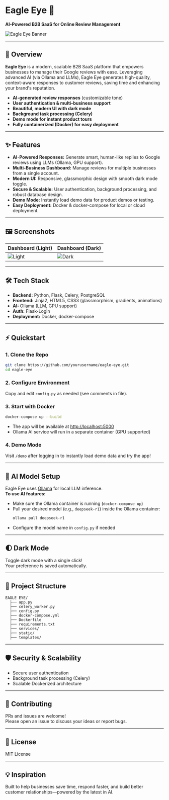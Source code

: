 # Eagle Eye 🦅  
**AI-Powered B2B SaaS for Online Review Management**

![Eagle Eye Banner](https://dummyimage.com/1200x300/222/fff&text=Eagle+Eye:+Your+AI+Eye+In+The+Sky)

---

## 🚀 Overview

**Eagle Eye** is a modern, scalable B2B SaaS platform that empowers businesses to manage their Google reviews with ease. Leveraging advanced AI (via Ollama and LLMs), Eagle Eye generates high-quality, context-aware responses to customer reviews, saving time and enhancing your brand's reputation.

- **AI-generated review responses** (customizable tone)
- **User authentication & multi-business support**
- **Beautiful, modern UI with dark mode**
- **Background task processing (Celery)**
- **Demo mode for instant product tours**
- **Fully containerized (Docker) for easy deployment**

---

## ✨ Features

- **AI-Powered Responses:** Generate smart, human-like replies to Google reviews using LLMs (Ollama, GPU support).
- **Multi-Business Dashboard:** Manage reviews for multiple businesses from a single account.
- **Modern UI:** Responsive, glassmorphic design with smooth dark mode toggle.
- **Secure & Scalable:** User authentication, background processing, and robust database design.
- **Demo Mode:** Instantly load demo data for product demos or testing.
- **Easy Deployment:** Docker & docker-compose for local or cloud deployment.

---

## 🖼️ Screenshots

| Dashboard (Light) | Dashboard (Dark) |
|-------------------|------------------|
| ![Light](https://dummyimage.com/600x400/eee/222&text=Dashboard+Light) | ![Dark](https://dummyimage.com/600x400/222/eee&text=Dashboard+Dark) |

---

## 🛠️ Tech Stack

- **Backend:** Python, Flask, Celery, PostgreSQL
- **Frontend:** Jinja2, HTML5, CSS3 (glassmorphism, gradients, animations)
- **AI:** Ollama (LLM, GPU support)
- **Auth:** Flask-Login
- **Deployment:** Docker, docker-compose

---

## ⚡ Quickstart

### 1. Clone the Repo

```bash
git clone https://github.com/yourusername/eagle-eye.git
cd eagle-eye
```

### 2. Configure Environment

Copy and edit `config.py` as needed (see comments in file).

### 3. Start with Docker

```bash
docker-compose up --build
```

- The app will be available at [http://localhost:5000](http://localhost:5000)
- Ollama AI service will run in a separate container (GPU supported)

### 4. Demo Mode

Visit `/demo` after logging in to instantly load demo data and try the app!

---

## 🤖 AI Model Setup

Eagle Eye uses [Ollama](https://ollama.com/) for local LLM inference.  
**To use AI features:**
- Make sure the Ollama container is running (`docker-compose up`)
- Pull your desired model (e.g., `deepseek-r1`) inside the Ollama container:
  ```bash
  ollama pull deepseek-r1
  ```
- Configure the model name in `config.py` if needed

---

## 🌓 Dark Mode

Toggle dark mode with a single click!  
Your preference is saved automatically.

---

## 🧩 Project Structure

```
EAGLE EYE/
  ├── app.py
  ├── celery_worker.py
  ├── config.py
  ├── docker-compose.yml
  ├── Dockerfile
  ├── requirements.txt
  ├── services/
  ├── static/
  ├── templates/
```

---

## 🛡️ Security & Scalability

- Secure user authentication
- Background task processing (Celery)
- Scalable Dockerized architecture

---

## 🙌 Contributing

PRs and issues are welcome!  
Please open an issue to discuss your ideas or report bugs.

---

## 📄 License

MIT License

---

## 💡 Inspiration

Built to help businesses save time, respond faster, and build better customer relationships—powered by the latest in AI.
